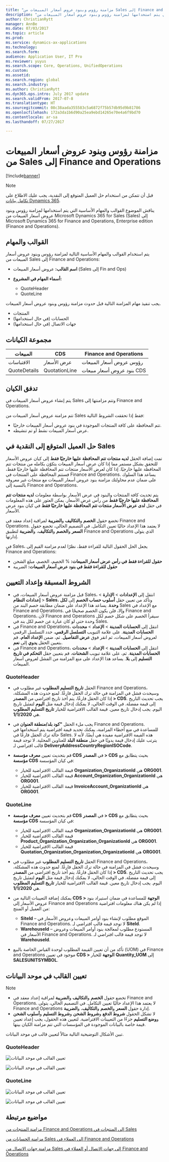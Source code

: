 ```yaml
---
title: "مزامنة رؤوس وبنود عروض أسعار المبيعات من Sales إلى Finance and Operations"
description: "يناقش الموضوع القوالب والمهام الأساسية التي يتم استخدامها لمزامنة رؤوس وبنود عروض أسعار المبيعات من Microsoft Dynamics 365 for Sales إلى Microsoft Dynamics 365 for Finance and Operations, Enterprise edition."
author: ChristianRytt
manager: AnnBe
ms.date: 07/03/2017
ms.topic: article
ms.prod: 
ms.service: dynamics-ax-applications
ms.technology: 
ms.search.form: 
audience: Application User, IT Pro
ms.reviewer: yuyus
ms.search.scope: Core, Operations, UnifiedOperations
ms.custom: 
ms.assetid: 
ms.search.region: global
ms.search.industry: 
ms.author: ChristianRytt
ms.dyn365.ops.intro: July 2017 update
ms.search.validFrom: 2017-07-8
ms.translationtype: HT
ms.sourcegitcommit: 08c38aada355583c5a6872f75b57db95d9b81786
ms.openlocfilehash: 172a3da1b6d90a25ea9ebd14265e70e4a6f9bd70
ms.contentlocale: ar-sa
ms.lasthandoff: 07/27/2017

---
```


# <a name="synchronize-sales-quotation-headers-and-lines-from-sales-to-finance-and-operations"></a>مزامنة رؤوس وبنود عروض أسعار المبيعات من Sales إلى Finance and Operations

[!include[banner](../includes/banner.md)]

> [!NOTE]
> قبل أن تتمكن من استخدام حل العميل المتوقع إلى النقدية، يجب عليك الاطلاع على [تكامل بيانات Dynamics 365](https://docs.microsoft.com/en-us/common-data-service/entity-reference/dynamics-365-integration). 

يناقش الموضوع القوالب والمهام الأساسية التي يتم استخدامها لمزامنة رؤوس وبنود عروض أسعار المبيعات من Microsoft Dynamics 365 for Sales (Sales) إلى Microsoft Dynamics 365 for Finance and Operations, Enterprise edition (Finance and Operations). 

## <a name="template-and-tasks"></a>القوالب والمهام

يتم استخدام القوالب والمهام الأساسية التالية لمزامنة رؤوس وبنود عروض أسعار المبيعات من Sales إلى Finance and Operations:

- **اسم القالب:** عروض أسعار المبيعات (Sales إلى Fin and Ops)
- **أسماء المهام في المشروع:**

    - QuoteHeader
    - QuoteLine

يجب تنفيذ مهام المزامنة التالية قبل حدوث مزامنة رؤوس وبنود عروض أسعار المبيعات.

- المنتجات
- الحسابات (في حال استخدامها)
- جهات الاتصال (في حال استخدامها)

## <a name="entity-set"></a>مجموعة الكيانات

| ال‏‏مبيعات        | CDS           | Finance and Operations    |
|--------------|---------------|---------------------------|
| الاقتباسات       | عرض الأسعار     | رؤوس عروض أسعار المبيعات   |
| QuoteDetails | QuotationLine | بنود عروض أسعار مبيعات CDS |

## <a name="entity-flow"></a>تدفق الكيان

يتم إنشاء عروض أسعار المبيعات في Sales وتتم مزامنتها إلى Finance and Operations.

تتم مزامنة عروض أسعار المبيعات من Sales فقط إذا تحققت الشروط التالية:

- تتم المحافظة على كافة المنتجات الموجودة في بنود عروض أسعار المبيعات خارجيًا.
- عرض أسعار المبيعات نشط أو تم تنشيطه.

## <a name="prospect-to-cash-solution-for-sales"></a>حل العميل المتوقع إلى النقدية في Sales

تمت إضافة الحقل **لديه منتجات تتم المحافظة عليها خارجيًا فقط** إلى كيان عروض الأسعار للتحقق بشكل مستمر مما إذا كان عرض أسعار المبيعات يتكوّن بكامله من منتجات تتم المحافظة عليها خارجيًا. إذا كان لعرض الأسعار منتجات تتم المحافظة عليها خارجيًا فقط، فستتم المحافظة على المنتجات في Finance and Operations. يساعد هذا السلوك على ضمان عدم محاولتك مزامنة بنود عروض أسعار المبيعات مع منتجات غير معروفة بالنسبة إلى Finance and Operations.

يتم تحديث كافة المنتجات والبنود في عرض الأسعار بواسطة معلومات **لديه منتجات تتم المحافظة عليها خارجيًا فقط** من رأس عرض الأسعار. يمكن العثور على هذه المعلومات في حقل **لدى عرض الأسعار منتجات تتم المحافظة عليها خارجيًا فقط** في كيان بنود عرض الأسعار.

تخضع حقول **الخصم** و**التكاليف** و**الضريبة** لمراقبة إعداد معقد في Finance and Operations. لا يعتمد هذا الإعداد حاليًا تعيين التكامل. في التصميم الحالي، تخضع حقول **السعر** و**الخصم** و**التكاليف**، و**الضريبة** لتطبيق Finance and Operations الذي يتولى إدارتها.

في Sales، يجعل الحل الحقول التالية للقراءة فقط، نظرًا لعدم مزامنة القيم إلى Finance and Operations:

- **حقول للقراءة فقط في رأس عرض أسعار المبيعات:** ‏‫% الخصم‬، الخصم، مبلغ الشحن
- **حقول للقراءة فقط في بنود عرض أسعار المبيعات:** الضريبة

## <a name="preconditions-and-mapping-setup"></a>الشروط المسبقة وإعداد التعيين

- قبل مزامنة عروض أسعار المبيعات، في Sales، انتقل إلى **الإعدادات** &gt; **الإدارة** &gt; **إعدادات النظام** &gt; **Sales**، وتأكد من تعيين حقل **أسلوب حساب الخصم** إلى **لكل وحدة**. يساعد هذا الإعداد على ضمان مطابقة خصم البند من Sales مع الإعداد في Finance and Operations. وإلا، فلن يكون الخصم صحيحًا في Finance and Operations، لأن Finance and Operations سيقرأ الخصم على شكل خصم لكل وحدة حتى لو كان عبارة عن خصم لكل بند في Sales.
- في Finance and Operations، انتقل إلى **الحسابات المدينة** &gt; **الإعداد** &gt; **محددات الحسابات المدينة**. على علامة التبويب **التسلسل الرقمي**، حدد التسلسل الرقمي لعروض أسعار المبيعات، ثم انقر فوق **عرض التفاصيل**. ثم، ضمن **الإعداد العام‬**، قم بتعيين الحقل **يدوي** إلى **نعم**.
- في Finance and Operations، انتقل إلى **الحسابات المدينة** &gt; **الإعداد** &gt; **محددات الحسابات المدينة**. ثم، على علامة تبويب **الشحنات**، قم بتعيين حقل **التحكم في تاريخ التسليم** إلى **بلا**. يساعد هذا الإعداد على منع المزامنة من الفشل لعروض أسعار المبيعات.

### <a name="quoteheader"></a>QuoteHeader

- الحقل **تاريخ التسليم المطلوب** غير مطلوب في Finance and Operations، وسيحدث فشل في المزامنة في حالة ترك الحقل فارغًا. لمنع حدوث هذه المشكلة، إذا كان الحقل فارغًا، يتم أخذ تاريخ افتراضي من **المصدر &gt; CDS**. يجب تحديث التاريخ إلى قيمة مفضلة. في الوقت الحالي، لا يمكنك إدخال قيمة مثل **اليوم** لتمثيل تاريخ اليوم. يجب إدخال تاريخ معين. قيمة القالب الافتراضية للخيار **تاريخ التسليم المطلوب** هي **1/1/2020**.
- يجب ملء الحقل **"كود بلد/منطقة العنوان** في Finance and Operations. للمساعدة في منع أخطاء المزامنة، يمكنك تحديد قيمة افتراضية يتم استخدامها في حالة ترك الحقل فارغًا في Sales. هذه القيمة الافتراضية مفيدة هي أيضًا، لأنه لا يترتب عليك إدخال قيمة يدويًا في حقل **منطقة البلد‬** للعناوين المحلية. لا توجد قيمة قالب افتراضي لـ **DeliveryAddressCountryRegionISOCode**.
- قم بتحديث تعيين **معرف مؤسسة CDS** في **المصدر &gt; CDS** بحيث يتطابق مع **مؤسسة CDS** في كيان المؤسسة:

    - قيمة القالب الافتراضية للخيار **Organization_OrganizationId** هي **ORG001**.
    - قيمة القالب الافتراضية للخيار **Account_Organization_OrganizationId** هي **ORG001**.
    - قيمة القالب الافتراضية للخيار **InvoiceAccount_OrganizationId** هي **ORG001**.

### <a name="quoteline"></a>QuoteLine

- قم بتحديث تعيين **معرف مؤسسة CDS** في **المصدر &gt; CDS** بحيث يتطابق مع **مؤسسة CDS** في كيان المؤسسة:

    - قيمة القالب الافتراضية للخيار **Organization_OrganizationId** هي **ORG001**.
    - قيمة القالب الافتراضية للخيار **Product_Organization_Organization_OrganizationId** هي **ORG001**.
    - قيمة القالب الافتراضية للخيار **Quotation_Organization_Organization_OrganizationId** هي **ORG001**.

- الحقل **تاريخ التسليم المطلوب** غير مطلوب في Finance and Operations، وسيحدث فشل في المزامنة في حالة ترك الحقل فارغًا. لمنع حدوث هذه المشكلة، إذا كان الحقل فارغًا، يتم أخذ تاريخ افتراضي من **المصدر &gt; CDS**. يجب تحديث التاريخ إلى قيمة مفضلة. في الوقت الحالي، لا يمكنك إدخال قيمة مثل **اليوم** لتمثيل تاريخ اليوم. يجب إدخال تاريخ معين. قيمة القالب الافتراضية للخيار **تاريخ التسليم المطلوب** هي **1/1/2020**.
- يمكنك إضافة التعيينات التالية من **CDS &gt; الوجهة** للمساعدة في ضمان استيراد بنود عروض الأسعار إلى Finance and Operations إذا لم يكن هناك معلومات افتراضية من العميل أو المنتج:

    - **SiteId** – الموقع مطلوب لإنشاء بنود أوامر المبيعات وعروض الأسعار في Finance and Operations. لا توجد قيمة قالب افتراضي لـ **SiteId**.
    - **WarehouseId** – المستودع مطلوب لمعالجة بنود أوامر المبيعات وعروض الأسعار في Finance and Operations. لا توجد قيمة قالب افتراضي لـ **WarehouseId‎**.

- تأكد من أن تعيين القيمة المطلوب لوحدة القياس الخاصة بالبيع (UOM) في Finance and Operations موجود في تعيين **CDS &gt; الوجهة** للخيار **Quantity_UOM** إلى **SALESUNITSYMBOL**.

## <a name="template-mapping-in-data-integrator"></a>تعيين القالب في موحد البيانات

> [!NOTE]
> - تخضع حقول **الخصم** و**التكاليف** و**الضريبة** لمراقبة إعداد معقد في Finance and Operations. لا يعتمد هذا الإعداد حاليًا تعيين التكامل. في التصميم الحالي، يتولى Finance and Operations إدارة حقول **السعر** و**الخصم** و**التكاليف**، و**الضريبة**.
> - لا تشكل الحقول **شروط الدفع** و**شروط الشحن** و**شروط التسليم** و**أسلوب الشحن** و**وضع التسليم** جزءًا من التعيينات الافتراضية. لتعيين هذه الحقول، يجب إعداد تعيين قيمة خاصة بالبيانات الموجودة في المؤسسات التي تتم مزامنة الكيان بينها.

تبين الأشكال التوضيحية التالية مثالاً لتعيين قالب في موحد البيانات.

### <a name="quoteheader"></a>QuoteHeader

![تعيين القالب في موحد البيانات](./media/sales-quotation-template-mapping-data-integrator-1.png)

![تعيين القالب في موحد البيانات](./media/sales-quotation-template-mapping-data-integrator-2.png)

### <a name="quoteline"></a>QuoteLine

![تعيين القالب في موحد البيانات](./media/sales-quotation-template-mapping-data-integrator-3.png)

![تعيين القالب في موحد البيانات](./media/sales-quotation-template-mapping-data-integrator-4.png)

## <a name="related-topics"></a>مواضيع مرتبطة

[مزامنة المنتجات من Finance and Operations إلى المنتجات في Sales](products-template-mapping.md)

[مزامنة الحسابات من Sales إلى العملاء في Finance and Operations](accounts-template-mapping.md)

[مزامنة جهات الاتصال من Sales إلى جهات الاتصال أو العملاء في Finance and Operations‎](contacts-template-mapping.md)



